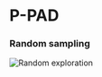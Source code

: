 # P-PAD

### Random sampling
![Random exploration](https://github.com/nuowang/P-PAD/blob/master/projects/random_sampling.gif)
